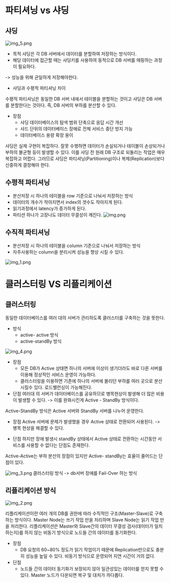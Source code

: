 # 파티셔닝 vs 샤딩

## 샤딩 
![img_5.png](img_5.png)
- 목적
  샤딩은 각 DB 서버에서 데이터를 분할하여 저장하는 방식이다. 
- 해당 데이터에 접근할 때는 샤딩키를 사용하여 동적으로 DB 서버를 매핑하는 과정이 필요하다.

-> 성능을 위해 균일하게 저장해야한다. 

- 샤딩과 수평적 파티셔닝 차이

 수평적 파티셔닝은 동일한 DB 서버 내에서 테이블을 분할하는 것이고 샤딩은 DB 서버를 분할한다는 것이다. 
 즉, DB 서버의 부하를 분산할 수 있다.

- 장점
  - 샤딩 데이터베이스의 탐색 범위 단축으로 응답 시간 개선
  - 샤드 단위의 데이터베이스 장애로 전체 서비스 중단 방지 가능
  - 데이터베이스 용량 확장 용이 

샤딩은 실제 구현이 복잡하다. 
잘못 수행하면 데이터가 손실되거나 테이블이 손상되거나 부하의 불균형 등이 발생할 수 있다. 
이를 샤딩 전 원래 DB 구조로 되돌리는 작업은 매우 복잡하고 어렵다.
그러므로 샤딩은 파티셔닝(Partitioning)이나 복제(Replication)보다 신중하게 결정해야 한다.

## 수평적 파티셔닝 

- 분산저장 시 하나의 테이블을 row 기준으로 나눠서 저장하는 방식
- 데이터의 개수가 작아지면서 index의 갯수도 작아지게 된다. 
- 읽기과정에서 latency가 증가하게 된다. 
- 파티션 하나가 고장나도 데이터 무결성이 깨진다. 
![img.png](img.png)

## 수직적 파티셔닝 
- 분산저장 시 하나의 테이블을 column 기준으로 나눠서 저장하는 방식
- 자주사용하는 column을 분리시켜 성능을 향상 시킬 수 있다. 

![img_1.png](img_1.png)

# 클러스터링 VS 리플리케이션 


## 클러스터링 

동일한 데이터베이스를 여러 대의 서버가 관리하도록 클러스터를 구축하는 것을 뜻한다.

- 방식 
  - active- active 방식 
  - active-standBy 방식
  
![img_4.png](img_4.png)
- 장점
    - 모든 DB가 Active 상태면 하나의 서버에 이상이 생기더라도 바로 다른 서버를 
이용해 정상적인 서비스 운영이 가능하다.
    - 클러스터링을 이용하면 기존에 하나의 서버에 몰리던 부하를 여러 곳으로 분산시킬수 있다. 
로드밸런싱이 가능해진다.
- 단점 
여러대 의 서버가 데이터베이스를 공유하므로 병목현상이 발생해 더 많은 비용이 발생할 수 있다. 
  -> 이를 완화시킨게 Active - StandBy 방식이다.

Active-StandBy 방식은 Active 서버와 StandBy 서버를 나누어 운영한다.
- 장점 
Active 서버에 문제가 발생했을 경우 Active 상태로 전환되어 사용된다. 
-> 병목 현상을 해결할 수 있다. 

- 단점
하지만 장애 발생시 standBy 상태에서 Active 상태로 전환하는 시간동안 서비스를 사용할 수 없다는 단점도 존재한다.

Active-Active는 부하 분산의 장점이 있지만 Active- standBy는 효율이 줄어드는 단점이 있다. 

![img_3.png](img_3.png)
클러스터링 방식 -> db서버 장애를 Fail-Over 하는 방식


## 리플리케이션 방식
![img_2.png](img_2.png)

리플리케이션이란 여러 개의 DB를 권한에 따라 수직적인 구조(Master-Slave)로 구축하는 방식이다. 
Master Node는 쓰기 작업 만을 처리하며 Slave Node는 읽기 작업 만을 처리한다. 
리플리케이션은  Master와 Slave간의 데이터 무결성 검사(데이터가 일치하는지)를 하지 않는 비동기 방식으로 노드들 간의 데이터를 동기화한다.

- 장점
  - DB 요청의 60~80% 정도가 읽기 작업이기 때문에 Replication만으로도 충분히 성능을 높일 수 있다.
    비동기 방식으로 운영되어 지연 시간이 거의 없다.
- 단점
  - 노드들 간의 데이터 동기화가 보장되지 않아 일관성있는 데이터를 얻지 못할 수 있다.
    Master 노드가 다운되면 복구 및 대처가 까다롭다.